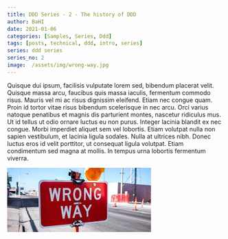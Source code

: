 ```yaml
---
title: DDD Series - 2 - The history of DDD
author: BaHI
date: 2021-01-06
categories: [Samples, Series, Ddd]
tags: [posts, technical, ddd, intro, series]
series: ddd series
series_no: 2
image:  /assets/img/wrong-way.jpg
---
```


Quisque dui ipsum, facilisis vulputate lorem sed, bibendum placerat velit. Quisque massa arcu, faucibus quis massa iaculis, fermentum commodo risus. Mauris vel mi ac risus dignissim eleifend. Etiam nec congue quam. Proin id tortor vitae risus bibendum scelerisque in nec arcu. Orci varius natoque penatibus et magnis dis parturient montes, nascetur ridiculus mus. Ut id tellus ut odio ornare luctus eu non purus. Integer lacinia blandit ex nec congue. Morbi imperdiet aliquet sem vel lobortis. Etiam volutpat nulla non sapien vestibulum, et lacinia ligula sodales. Nulla at ultrices nibh. Donec luctus eros id velit porttitor, ut consequat ligula volutpat. Etiam condimentum sed magna at mollis. In tempus urna lobortis fermentum viverra.

![Image link](/assets/img/wrong-way.jpg "Static image")
